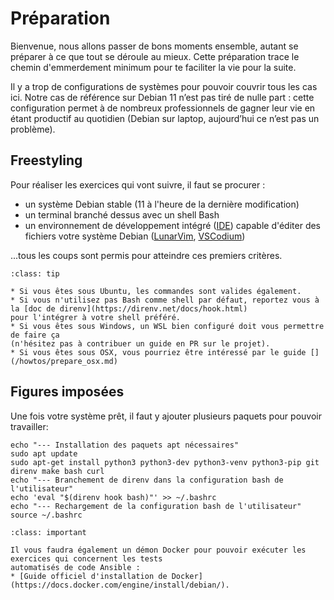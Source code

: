 # Préparation

Bienvenue, nous allons passer de bons moments ensemble, autant se préparer à ce que tout
se déroule au mieux. Cette préparation trace le chemin d'emmerdement minimum pour te faciliter la vie
pour la suite.

Il y a trop de configurations de systèmes pour pouvoir couvrir tous les cas ici. Notre cas de 
référence sur Debian 11 n’est pas tiré de nulle part : cette configuration permet à de 
nombreux professionnels de gagner leur vie en étant productif au quotidien (Debian sur laptop, 
aujourd’hui ce n’est pas un problème).

## Freestyling

Pour réaliser les exercices qui vont suivre, il faut se procurer :

* un système Debian stable (11 à l'heure de la dernière modification)
* un terminal branché dessus avec un shell Bash
* un environnement de développement intégré ([IDE](https://fr.wikipedia.org/wiki/Environnement_de_d%C3%A9veloppement))
capable d'éditer des fichiers votre système Debian ([LunarVim](https://www.lunarvim.org/docs/installation), [VSCodium](https://vscodium.com/#install))

...tous les coups sont permis pour atteindre ces premiers critères.

```{admonition} Nota Bene
:class: tip

* Si vous êtes sous Ubuntu, les commandes sont valides également.
* Si vous n'utilisez pas Bash comme shell par défaut, reportez vous à la [doc de direnv](https://direnv.net/docs/hook.html)
pour l'intégrer à votre shell préféré.
* Si vous êtes sous Windows, un WSL bien configuré doit vous permettre de faire ça 
(n'hésitez pas à contribuer un guide en PR sur le projet).
* Si vous êtes sous OSX, vous pourriez être intéressé par le guide [](/howtos/prepare_osx.md)
```

## Figures imposées

Une fois votre système prêt, il faut y ajouter plusieurs paquets pour pouvoir travailler:

```shell session
echo "--- Installation des paquets apt nécessaires"
sudo apt update 
sudo apt-get install python3 python3-dev python3-venv python3-pip git direnv make bash curl
echo "--- Branchement de direnv dans la configuration bash de l'utilisateur"
echo 'eval "$(direnv hook bash)"' >> ~/.bashrc
echo "--- Rechargement de la configuration bash de l'utilisateur"
source ~/.bashrc
```


```{admonition} Note
:class: important

Il vous faudra également un démon Docker pour pouvoir exécuter les exercices qui concernent les tests
automatisés de code Ansible : 
* [Guide officiel d'installation de Docker](https://docs.docker.com/engine/install/debian/).
```


